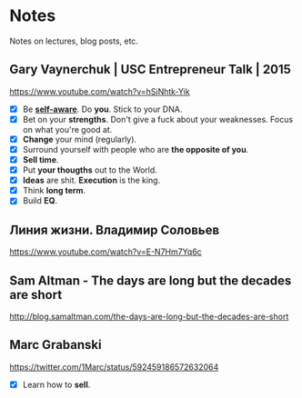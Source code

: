 # Notes
Notes on lectures, blog posts, etc.

## Gary Vaynerchuk | USC Entrepreneur Talk | 2015
https://www.youtube.com/watch?v=hSjNhtk-Yik

- [x] Be [__self-aware__](http://www.change-management-coach.com/self-awareness.html). Do __you__. Stick to your DNA.
- [x] Bet on your __strengths__. Don't give a fuck about your weaknesses. Focus on what you're good at.
- [x] __Change__ your mind (regularly).
- [x] Surround yourself with people who are __the opposite of you__.
- [x] __Sell time__.
- [x] Put __your thougths__ out to the World.
- [x] __Ideas__ are shit. __Execution__ is the king.
- [x] Think __long term__.
- [x] Build __EQ__.

## Линия жизни. Владимир Соловьев
https://www.youtube.com/watch?v=E-N7Hm7Yq6c

## Sam Altman - The days are long but the decades are short
http://blog.samaltman.com/the-days-are-long-but-the-decades-are-short

## Marc Grabanski
https://twitter.com/1Marc/status/592459186572632064

- [x] Learn how to __sell__.
